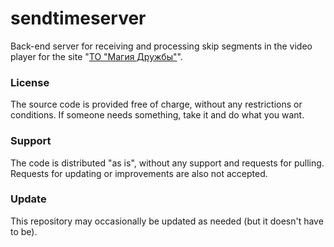 # sendtimeserver

Back-end server for receiving and processing skip segments in the video player for the site "[ТО "Магия Дружбы"](https://xn--80acfekkz0b1a6ftb.xn--p1ai/)".

### License

The source code is provided free of charge, without any restrictions or conditions.  If someone needs something, take it and do what you want.

### Support

The code is distributed "as is", without any support and requests for pulling. Requests for updating or improvements are also not accepted.

### Update

This repository may occasionally be updated as needed (but it doesn't have to be).
